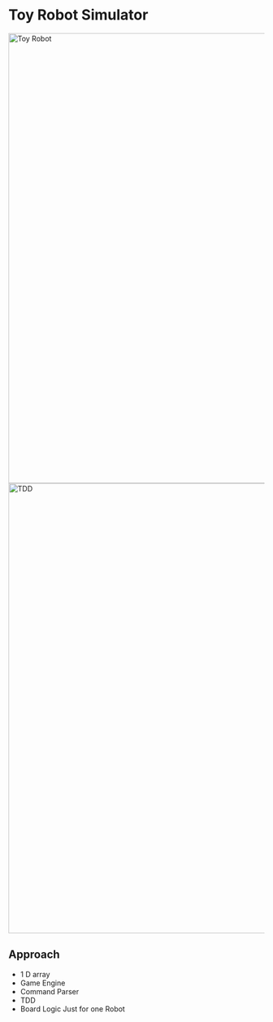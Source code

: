 # Toy Robot Simulator

<img width="885" alt="Toy Robot" src="https://user-images.githubusercontent.com/17581178/136721400-7833fb89-ead1-4644-89e8-703e4900227e.png">
<img width="885" alt="TDD" src="https://user-images.githubusercontent.com/17581178/136726483-2921bb36-c2de-4ff4-a3d5-44aadb7ad05d.png">




## Approach 

- 1 D array
- Game Engine
- Command Parser
- TDD
- Board Logic Just for one Robot
